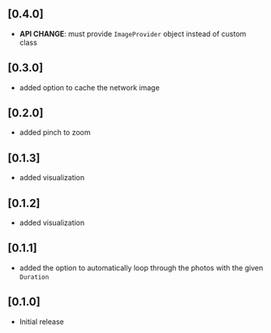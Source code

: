 ## [0.4.0]

* **API CHANGE**: must provide `ImageProvider` object instead of custom class

## [0.3.0]

* added option to cache the network image

## [0.2.0]

* added pinch to zoom

## [0.1.3]

* added visualization

## [0.1.2]

* added visualization

## [0.1.1]

* added the option to automatically loop through the photos with the given `Duration`

## [0.1.0]

* Initial release
